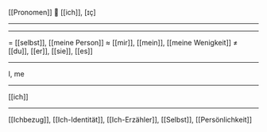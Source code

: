 [[Pronomen]]
 🤚 [[ich]], [ɪç]

---


---
= [[selbst]], [[meine Person]]
≈ [[mir]], [[mein]], [[meine Wenigkeit]]
≠ [[du]], [[er]], [[sie]], [[es]]

---
I, me

---
[[ich]]

---
[[Ichbezug]], [[Ich-Identität]], [[Ich-Erzähler]], [[Selbst]], [[Persönlichkeit]]